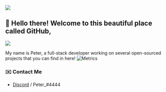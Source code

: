 ![](https://hit.yhype.me/github/profile?user_id=72696414)
## :wave: Hello there! Welcome to this beautiful place called GitHub,
![](https://komarev.com/ghpvc/?username=peterhanania)

My name is Peter, a full-stack developer working on several open-sourced projects that you can find in here!
![Metrics](https://metrics.lecoq.io/peterhanania?template=classic&languages=1&isocalendar=1&projects=1&activity=1&pagespeed=1&isocalendar.duration=half-year&languages.limit=8&languages.sections=most-used&languages.colors=github&languages.threshold=0%25&languages.indepth=false&languages.analysis.timeout=15&languages.categories=markup%2C%20programming&languages.recent.categories=markup%2C%20programming&languages.recent.load=300&languages.recent.days=14&projects.limit=4&projects.repositories=https%3A%2F%2Fgithub.com%2Fpeterhanania%2FPogy-Old%2C%20https%3A%2F%2Fgithub.com%2Fpeterhanania%2Freaction-roles&projects.descriptions=false&activity.limit=5&activity.load=300&activity.days=14&activity.filter=all&activity.visibility=all&activity.timestamps=false&pagespeed.url=https%3A%2F%2Fpogy.xyz&pagespeed.detailed=false&pagespeed.screenshot=false&config.timezone=Asia%2FBeirut)

### ✉️ Contact Me

- [Discord](https://discord.com/users/710465231779790849) / Peter_#4444
